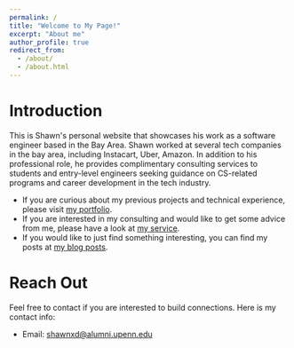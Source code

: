 ```yaml
---
permalink: /
title: "Welcome to My Page!"
excerpt: "About me"
author_profile: true
redirect_from: 
  - /about/
  - /about.html
---
```


Introduction
======
This is Shawn's personal website that showcases his work as a software engineer based in the Bay Area. Shawn worked at several tech companies in the bay area, including Instacart, Uber, Amazon. In addition to his professional role, he provides complimentary consulting services to students and entry-level engineers seeking guidance on CS-related programs and career development in the tech industry.    
- If you are curious about my previous projects and technical experience, please visit [my portfolio](https://shawnxd.github.io/portfolio/).   
- If you are interested in my consulting and would like to get some advice from me, please have a look at [my service](https://shawnxd.github.io/service/).  
- If you would like to just find something interesting, you can find my posts at [my blog posts](https://shawnxd.github.io/year-archive/).

Reach Out
======
Feel free to contact if you are interested to build connections. Here is my contact info:  
- Email: shawnxd@alumni.upenn.edu

<!-- Services I provide
======
1. One to one mock interview and resume revision section.
1. One to one master/ phd program guidance (computer science/ engineering/ business analytics fields).
1. Other personalized service related to consulting and career development in tech.
---

---
Create content & metadata
------
For site content, there is one markdown file for each type of content, which are stored in directories like _publications, _talks, _posts, _teaching, or _pages. For example, each talk is a markdown file in the [_talks directory](https://github.com/academicpages/academicpages.github.io/tree/master/_talks). At the top of each markdown file is structured data in YAML about the talk, which the theme will parse to do lots of cool stuff. The same structured data about a talk is used to generate the list of talks on the [talks page](https://academicpages.github.io/talks), each [individual page](https://academicpages.github.io/talks/2012-03-01-talk-1) for specific talks, the talks section for the [CV page](https://academicpages.github.io/cv), and the [map of places you've given a talk](https://academicpages.github.io/talkmap.html) (if you run this [python file](https://github.com/academicpages/academicpages.github.io/blob/master/talkmap.py) or [Jupyter notebook](https://github.com/academicpages/academicpages.github.io/blob/master/talkmap.ipynb), which creates the HTML for the map based on the contents of the _talks directory).

**Markdown generator**

Example: editing a markdown file for a talk
![Editing a markdown file for a talk](/images/editing-talk.png)

For more info
------
More info about configuring academicpages can be found in [the guide](https://academicpages.github.io/markdown/). The [guides for the Minimal Mistakes theme](https://mmistakes.github.io/minimal-mistakes/docs/configuration/) (which this theme was forked from) might also be helpful. -->
